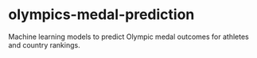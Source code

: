 # olympics-medal-prediction
Machine learning models to predict Olympic medal outcomes for athletes and country rankings.

